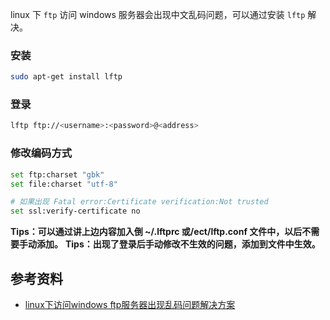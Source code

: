 linux 下 `ftp` 访问 windows 服务器会出现中文乱码问题，可以通过安装 `lftp` 解决。



### 安装

```bash
sudo apt-get install lftp
```



### 登录

```bash
lftp ftp://<username>:<password>@<address>
```



### 修改编码方式

```bash
set ftp:charset "gbk"
set file:charset "utf-8"

# 如果出现 Fatal error:Certificate verification:Not trusted
set ssl:verify-certificate no
```

**Tips：可以通过讲上边内容加入倒 ~/.lftprc 或/ect/lftp.conf 文件中，以后不需要手动添加。**
**Tips：出现了登录后手动修改不生效的问题，添加到文件中生效。**



## 参考资料

* [linux下访问windows ftp服务器出现乱码问题解决方案](https://blog.51cto.com/aaron521/2096602)
